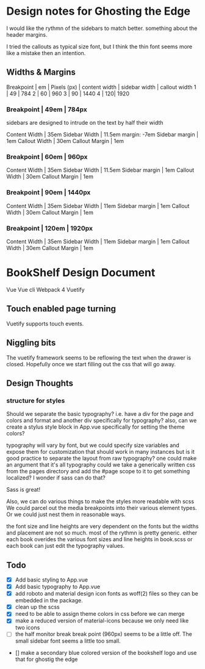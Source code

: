 # Design notes for Ghosting the Edge

I would like the rythmn of the sidebars to match better. 
something about the header margins. 

I tried the callouts as typical size font, but I think the thin font seems more like a mistake then an intention. 



## Widths & Margins

Breakpoint | em | Pixels (px) | content width | sidebar width | callout width
1          | 49 | 784
2          | 60 | 960
3          | 90 | 1440
4          | 120| 1920

### Breakpoint | 49em | 784px

sidebars are designed to intrude on the text by half their width
 
Content Width  | 35em
Sidebar Width  | 11.5em    margin: -7em
Sidebar margin | 1em
Callout Width  | 30em
Callout Margin | 1em

### Breakpoint | 60em | 960px
 
Content Width  | 35em
Sidebar Width  | 11.5em
Sidebar margin | 1em
Callout Width  | 30em
Callout Margin | 1em

### Breakpoint | 90em | 1440px
 
Content Width  | 35em
Sidebar Width  | 11em
Sidebar margin | 1em
Callout Width  | 30em
Callout Margin | 1em

### Breakpoint | 120em | 1920px
 
Content Width  | 35em
Sidebar Width  | 11em
Sidebar margin | 1em
Callout Width  | 30em
Callout Margin | 1em

# BookShelf Design Document

Vue 
Vue cli 
Webpack 4
Vuetify


## Touch enabled page turning

Vuetify supports touch events. 


## Niggling bits

The vuetify framework seems to be reflowing the text when the drawer is closed. Hopefully once we start filling out the css that will go away.


## Design Thoughts

### structure for styles

Should we separate the basic typography?
i.e. have a div for the page and colors and format
and another div specifically for typography?
also, can we create a stylus style block in App.vue specifically for setting the theme colors?

typography will vary by font, but we could specify size variables
and expose them for customization
that should work in many instances
but is it good practice to separate the layout from raw typography?
one could make an argument that it's all typography
could we take a generically written css from the pages directory and add the #page scope to it to get something localized? I wonder if sass can do that? 

Sass is great! 

Also, we can do various things to make the styles more readable with scss
We could parcel out the media breakpoints into their various element types. 
Or we could just nest them in reasonable ways. 

the font size and line heights are very dependent on the fonts
but the widths and placement are not so much. 
most of the rythmn is pretty generic. 
either each book overides the various font sizes and line heights in book.scss
or each book can just edit the typography values.


## Todo

- [x] Add basic styling to App.vue
- [x] Add basic typography to App.vue
- [x] add roboto and material design icon fonts as woff(2) files so they can be embedded in the package.
- [x] clean up the scss 
- [x] need to be able to assign theme colors in css before we can merge
- [x] make a reduced version of material-icons because we only need like two icons
- [ ] the half monitor break break point (960px) seems to be a little off. The small sidebar font seems a little too small.
- [] make a secondary blue colored version of the bookshelf logo and use that for ghostig the edge

